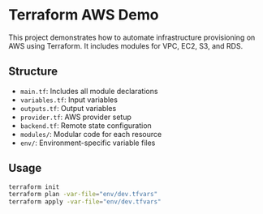 # Terraform AWS Demo

This project demonstrates how to automate infrastructure provisioning on AWS using Terraform. It includes modules for VPC, EC2, S3, and RDS.

## Structure

- `main.tf`: Includes all module declarations
- `variables.tf`: Input variables
- `outputs.tf`: Output variables
- `provider.tf`: AWS provider setup
- `backend.tf`: Remote state configuration
- `modules/`: Modular code for each resource
- `env/`: Environment-specific variable files

## Usage

```bash
terraform init
terraform plan -var-file="env/dev.tfvars"
terraform apply -var-file="env/dev.tfvars"
```